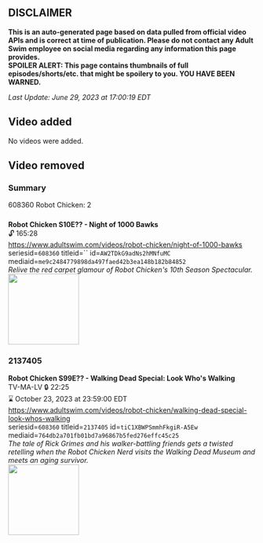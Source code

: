 ## DISCLAIMER
**This is an auto-generated page based on data pulled from official video APIs and is correct at time of publication. Please do not contact any Adult Swim employee on social media regarding any information this page provides.**  
**SPOILER ALERT: This page contains thumbnails of full episodes/shorts/etc. that might be spoilery to you. YOU HAVE BEEN WARNED.**  

_Last Update: June 29, 2023 at 17:00:19 EDT_
## Video added
No videos were added.  
## Video removed
### Summary
608360 Robot Chicken: 2  
### 
**Robot Chicken S10E?? - Night of 1000 Bawks**  
 🔓 165:28  
https://www.adultswim.com/videos/robot-chicken/night-of-1000-bawks  
seriesid=`608360` titleid=`` id=`AW2TDkG9adNs2hMNfuMC` mediaid=`me9c2484779898da497faed42b3ea148b182b84852`  
_Relive the red carpet glamour of Robot Chicken's 10th Season Spectacular._  
<a href="https://media.cdn.adultswim.com/uploads/20211028/thumbnails/2_21102894448-robotchicken_NightOf1000Bawks.jpg"><img src="https://media.cdn.adultswim.com/uploads/20211028/thumbnails/2_21102894448-robotchicken_NightOf1000Bawks.jpg" height="144px" /></a>
### 2137405
**Robot Chicken S99E?? - Walking Dead Special: Look Who's Walking**  
TV-MA-LV 🔒 22:25  
⌛ October 23, 2023 at 23:59:00 EDT  
https://www.adultswim.com/videos/robot-chicken/walking-dead-special-look-whos-walking  
seriesid=`608360` titleid=`2137405` id=`tiC1XBWPSmmhFkgiR-A5Ew` mediaid=`764db2a701fb01bd7a96867b5fed276effc45c25`  
_The tale of Rick Grimes and his walker-battling friends gets a twisted retelling when the Robot Chicken Nerd visits the Walking Dead Museum and meets an aging survivor._  
<a href="https://i.cdn.turner.com/adultswim/big/video/walking-dead-special-look-whos-walking/robotchicken_921_WalkingDead_dup-20171003_1.jpg"><img src="https://i.cdn.turner.com/adultswim/big/video/walking-dead-special-look-whos-walking/robotchicken_921_WalkingDead_dup-20171003_1.jpg" height="144px" /></a>
